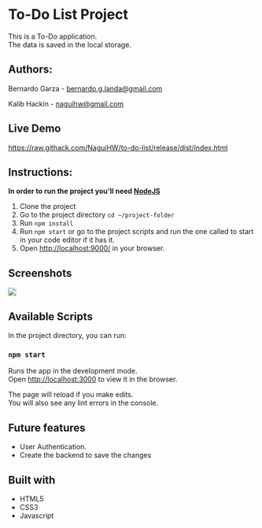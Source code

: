 # To-Do List Project
This is a To-Do application.<br>
The data is saved in the local storage.

## Authors:
Bernardo Garza - [bernardo.g.landa@gmail.com](bernardo.g.landa@gmail.com)

Kalib Hackin - [naguihw@gmail.com](naguihw@gmail.com)

## Live Demo
https://raw.githack.com/NaguiHW/to-do-list/release/dist/index.html

## Instructions:
**In order to run the project you'll need [NodeJS](https://nodejs.org)**
1. Clone the project
2. Go to the project directory `cd ~/project-folder`
3. Run `npm install`
4. Run `npm start` or go to the project scripts and run the one called to start in your code editor if it has it.
5. Open [http://localhost:9000/](http://localhost:9000/) in your browser.

## Screenshots
![](https://i.imgur.com/sdoYOdO.png)

## Available Scripts

In the project directory, you can run:

### `npm start`

Runs the app in the development mode.<br />
Open [http://localhost:3000](http://localhost:3000) to view it in the browser.

The page will reload if you make edits.<br />
You will also see any lint errors in the console.

## Future features
- User Authentication.
- Create the backend to save the changes

## Built with
- HTML5
- CSS3
- Javascript
